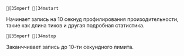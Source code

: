 ```ansi
[35mperf [34mstart
```
Начинает запись на 10 секнуд профилирования произодительности, такие как длина тиков и другая подробная статистика.

```ansi
[35mperf [34mstop
```
Заканччивает запись до 10-ти секундного лимита.